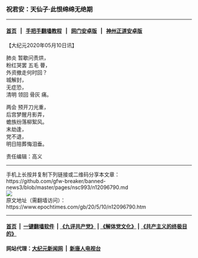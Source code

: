 ### 祝君安：天仙子‧此恨绵绵无绝期
------------------------

#### [首页](https://github.com/gfw-breaker/banned-news3/blob/master/README.md) &nbsp;&nbsp;|&nbsp;&nbsp; [手把手翻墙教程](https://github.com/gfw-breaker/guides/wiki) &nbsp;&nbsp;|&nbsp;&nbsp; [网门安卓版](https://github.com/oGate2/oGate) &nbsp;&nbsp;|&nbsp;&nbsp; [神州正道安卓版](https://github.com/SzzdOgate/update) 



<div><p>
 【大纪元2020年05月10日讯】
</p>
<p>
 <ok href="https://www.epochtimes.com/gb/tag/%E8%82%BA%E7%82%8E.html">
  肺炎
 </ok>
 暂歇问责烘，
 <br/>
 粉红哭罢
 <ok href="https://www.epochtimes.com/gb/tag/%E4%BA%94%E6%AF%9B.html">
  五毛
 </ok>
 瞢，
 <br/>
 外资撤走何时回？
 <br/>
 城解封，
 <br/>
 无症恐，
 <br/>
 <ok href="https://www.epochtimes.com/gb/tag/%E6%B8%85%E6%98%8E.html">
  清明
 </ok>
 领回
 <ok href="https://www.epochtimes.com/gb/tag/%E9%AA%A8%E7%81%B0.html">
  骨灰
 </ok>
 痛。
</p>
<p>
 <ok href="https://www.epochtimes.com/gb/tag/%E4%B8%A4%E4%BC%9A.html">
  两会
 </ok>
 预开刀光重，
 <br/>
 后宫梦醒月影弄，
 <br/>
 蟾族纷落柳絮风。
 <br/>
 末劫逢，
 <br/>
 党不退，
 <br/>
 明日陪葬悔泪垂。
</p>
<p>
 责任编辑：高义
</p>
</div>
<hr/>
手机上长按并复制下列链接或二维码分享本文章：<br/>
https://github.com/gfw-breaker/banned-news3/blob/master/pages/nsc993/n12096790.md <br/>
<a href='https://github.com/gfw-breaker/banned-news3/blob/master/pages/nsc993/n12096790.md'><img src='https://github.com/gfw-breaker/banned-news3/blob/master/pages/nsc993/n12096790.md.png'/></a> <br/>
原文地址（需翻墙访问）：https://www.epochtimes.com/gb/20/5/10/n12096790.htm


------------------------
#### [首页](https://github.com/gfw-breaker/banned-news3/blob/master/README.md) &nbsp;|&nbsp; [一键翻墙软件](https://github.com/gfw-breaker/nogfw/blob/master/README.md) &nbsp;| [《九评共产党》](https://github.com/gfw-breaker/9ping.md/blob/master/README.md#九评之一评共产党是什么) | [《解体党文化》](https://github.com/gfw-breaker/jtdwh.md/blob/master/README.md) | [《共产主义的终极目的》](https://github.com/gfw-breaker/gczydzjmd.md/blob/master/README.md)

#### 网站代理：[大纪元新闻网](http://167.172.10.89:10080/gb/) &nbsp;|&nbsp; [新唐人电视台](http://167.172.10.89:8808/gb/)


<img src='http://gfw-breaker.win/banned-news3/pages/nsc993/n12096790.md' width='0px' height='0px'/>